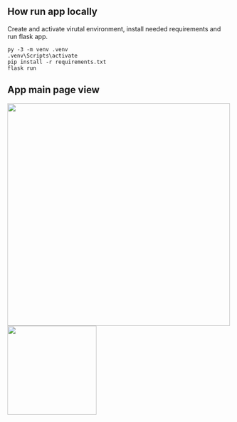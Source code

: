 ## How run app locally

Create and activate virutal environment, install needed requirements and run flask app.
```
py -3 -m venv .venv
.venv\Scripts\activate
pip install -r requirements.txt
flask run
```
## App main page view
<img src="https://github.com/karolinakowalczyk/TravelBlogFlaskApp/assets/47788618/2e0648a6-9ee2-4551-a723-43b3f8187787" width="500">
<br/>
<img src="https://github.com/karolinakowalczyk/TravelBlogFlaskApp/assets/47788618/69053869-df8a-46c9-a261-845a6c098d2a" width="200">
